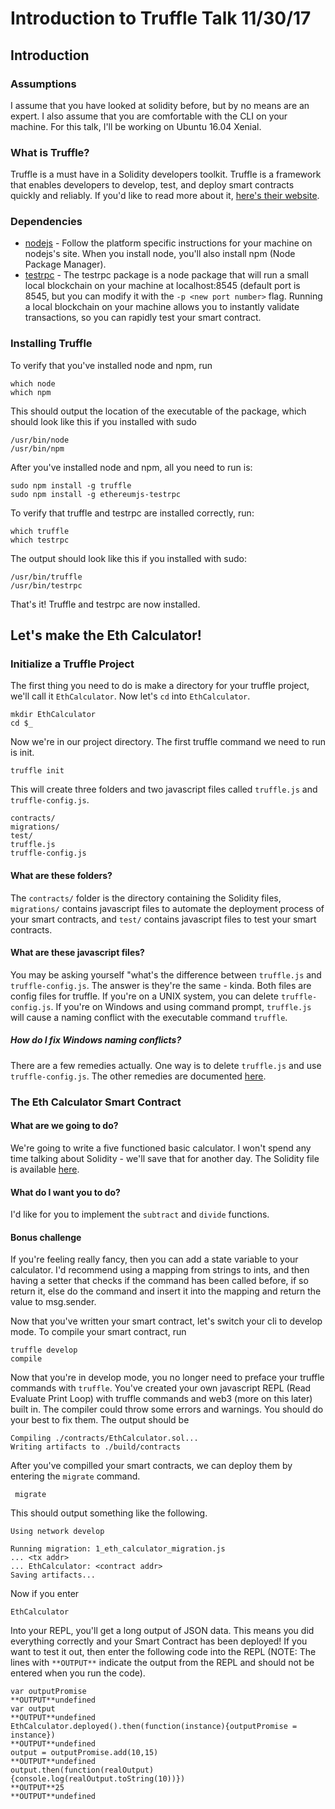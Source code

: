 # Introduction to Truffle Talk 11/30/17
## Introduction
### Assumptions
I assume that you have looked at solidity before, but by no means are an expert. I also assume that you are comfortable with the CLI on your machine. For this talk, I'll be working on Ubuntu 16.04 Xenial. 
### What is Truffle?
Truffle is a must have in a Solidity developers toolkit. Truffle is a framework that enables developers to develop, test, and deploy smart contracts quickly and reliably. If you'd like to read more about it, [here's their website](http://truffleframework.com/).
### Dependencies
* [nodejs](https://nodejs.org/en/download/package-manager/) - 
Follow the platform specific instructions for your machine on nodejs's site. When you install node, you'll also install npm (Node Package Manager).
* [testrpc](https://www.npmjs.com/package/ethereumjs-testrpc) - The testrpc package is a node package that will run a small local blockchain on your machine at localhost:8545 (default port is 8545, but you can modify it with the `-p <new port number>` flag. Running a local blockchain on your machine allows you to instantly validate transactions, so you can rapidly test your smart contract.
### Installing Truffle
To verify that you've installed node and npm, run 
```
which node
which npm
```
This should output the location of the executable of the package, which should look like this if you installed with sudo
```
/usr/bin/node
/usr/bin/npm
```
After you've installed node and npm, all you need to run is:
```
sudo npm install -g truffle
sudo npm install -g ethereumjs-testrpc
```
To verify that truffle and testrpc are installed correctly, run:
```
which truffle
which testrpc
```
The output should look like this if you installed with sudo:
```
/usr/bin/truffle
/usr/bin/testrpc
```
That's it! Truffle and testrpc are now installed.
## Let's make the Eth Calculator!
### Initialize a Truffle Project
The first thing you need to do is make a directory for your truffle project, we'll call it `EthCalculator`. Now let's `cd` into `EthCalculator`. 
```
mkdir EthCalculator
cd $_
```
Now we're in our project directory. The first truffle command we need to run is init.
```
truffle init
```
This will create three folders and two javascript files called `truffle.js` and `truffle-config.js`.
```
contracts/
migrations/
test/
truffle.js
truffle-config.js
```
#### What are these folders?
The `contracts/` folder is the directory containing the Solidity files, `migrations/` contains javascript files to automate the deployment process of your smart contracts, and `test/` contains javascript files to test your smart contracts.
#### What are these javascript files?
You may be asking yourself "what's the difference between `truffle.js` and `truffle-config.js`. The answer is they're the same - kinda. Both files are config files for truffle. If you're on a UNIX system, you can delete `truffle-config.js`. If you're on Windows and using command prompt, `truffle.js` will cause a naming conflict with the executable command `truffle`.
##### How do I fix Windows naming conflicts? 
There are a few remedies actually. One way is to delete `truffle.js` and use `truffle-config.js`. The other remedies are documented [here](http://truffleframework.com/docs/advanced/configuration#resolving-naming-conflicts-on-windows).
### The Eth Calculator Smart Contract
#### What are we going to do?
We're going to write a five functioned basic calculator. I won't spend any time talking about Solidity - we'll save that for another day. The Solidity file is available [here](EthCalculator/contracts/EthCalculator.sol). 
#### What do I want you to do?
I'd like for you to implement the `subtract` and `divide` functions. 
#### Bonus challenge
If you're feeling really fancy, then you can add a state variable to your calculator. I'd recommend using a mapping from strings to ints, and then having a setter that checks if the command has been called before, if so return it, else do the command and insert it into the mapping and return the value to msg.sender. 

Now that you've written your smart contract, let's switch your cli to develop mode. To compile your smart contract, run
```
truffle develop
compile
```
Now that you're in develop mode, you no longer need to preface your truffle commands with `truffle`. You've created your own javascript REPL (Read Evaluate Print Loop) with truffle commands and web3 (more on this later) built in.
The compiler could throw some errors and warnings. You should do your best to fix them. The output should be
```
Compiling ./contracts/EthCalculator.sol...
Writing artifacts to ./build/contracts
```
After you've compilled your smart contracts, we can deploy them by entering the `migrate` command.
```
 migrate
```
This should output something like the following.
```
Using network develop

Running migration: 1_eth_calculator_migration.js
... <tx addr>
... EthCalculator: <contract addr>
Saving artifacts...
```
Now if you enter
```
EthCalculator
```
Into your REPL, you'll get a long output of JSON data. This means you did everything correctly and your Smart Contract has been deployed! If you want to test it out, then enter the following code into the REPL (NOTE: The lines with `**OUTPUT**` indicate the output from the REPL and should not be entered when you run the code).
```
var outputPromise
**OUTPUT**undefined
var output
**OUTPUT**undefined
EthCalculator.deployed().then(function(instance){outputPromise = instance})
**OUTPUT**undefined
output = outputPromise.add(10,15)
**OUTPUT**undefined
output.then(function(realOutput){console.log(realOutput.toString(10))})
**OUTPUT**25
**OUTPUT**undefined
```
